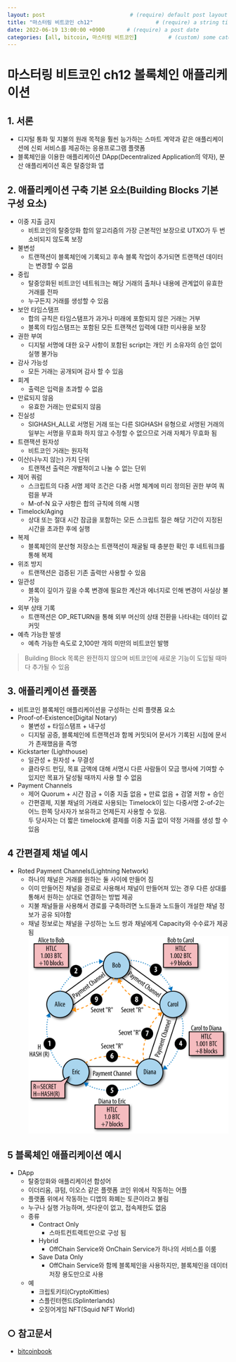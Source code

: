 ```yaml
---
layout: post                           # (require) default post layout
title: "마스터링 비트코인 ch12"                    # (require) a string title
date: 2022-06-19 13:00:00 +0900       # (require) a post date
categories: [all, bitcoin, 마스터링 비트코인]          # (custom) some categories, but makesure these categories already exists inside path of `category/`
---
```


# 마스터링 비트코인 ch12 볼록체인 애플리케이션

## 1. 서론
  - 디지털 통화 및 지불의 원래 목적을 훨씬 능가하는 스마트 계약과 같은 애플리케이션에 신뢰 서비스를 제공하는 응용프로그램 플랫폼
  - 블록체인을 이용한 애플리케이션 DApp(Decentralized Application의 약자), 분산 애플리케이션 혹은 탈중앙화 앱

## 2. 애플리케이션 구축 기본 요소(Building Blocks 기본 구성 요소)
  - 이중 지출 금지
    + 비트코인의 탈중앙화 합의 알고리즘의 가장 근본적인 보장으로 UTXO가 두 번 소비되지 않도록 보장
  - 불변성
    + 트랜잭션이 블록체인에 기록되고 후속 블록 작업이 추가되면 트랜잭션 데이터는 변경할 수 없음
  - 중립
    + 탈중앙화된 비트코인 네트워크는 해당 거래의 출처나 내용에 관계없이 유효한 거래를 전파
    + 누구든지 거래를 생성할 수 있음
  - 보안 타임스탬프
    + 합의 규칙은 타임스탬프가 과거나 미래에 포함되지 않은 거래는 거부
    + 블록의 타임스탬프는 포함된 모든 트랜잭션 입력에 대한 미사용을 보장
  - 권한 부여
    + 디지털 서명에 대한 요구 사항이 포함된 script는 개인 키 소유자의 승인 없이 실행 불가능
  - 감사 가능성
    + 모든 거래는 공개되며 감사 할 수 있음
  - 회계
    + 출력은 입력을 초과할 수 없음
  - 만료되지 않음
    + 유효한 거래는 만료되지 않음
  - 진실성
    + SIGHASH_ALL로 서명된 거래 또는 다른 SIGHASH 유형으로 서명된 거래의 일부는 서명을 무효화 하지 않고 수정할 수 없으므로 거래 자체가 무효화 됨
  - 트랜잭션 원자성
    + 비트코인 거래는 원자적
  - 이산(나누지 않는) 가치 단위
    + 트랜잭션 출력은 개별적이고 나눌 수 없는 단위
  - 제어 쿼럼
    + 스크립트의 다중 서명 제약 조건은 다중 서명 체계에 미리 정의된 권한 부여 쿼럼을 부과
    + M-of-N 요구 사항은 합의 규칙에 의해 시행
  - Timelock/Aging
    + 상대 또는 절대 시간 잠금을 포함하는 모든 스크립트 절은 해당 기간이 지정된 시간을 초과한 후에 실행
  - 복제
    + 블록체인의 분산형 저장소는 트랜잭션이 채굴될 때 충분한 확인 후 네트워크를 통해 복제
  - 위조 방지
    + 트랜잭션은 검증된 기존 출력만 사용할 수 있음
  - 일관성
    + 블록이 깊이가 깊을 수록 변경에 필요한 계산과 에너지로 인해 변경이 사실상 불가능
  - 외부 상태 기록
    + 트랜잭션은 OP_RETURN을 통해 외부 머신의 상태 전환을 나타내는 데이터 값 커밋
  - 예측 가능한 발생
    + 예측 가능한 속도로 2,100만 개의 미만의 비트코인 발행  
  
  > Building Block 목록은 완전하지 않으며 비트코인에 새로운 기능이 도입될 때마다 추가될 수 있음


## 3. 애플리케이션 플랫폼
  - 비트코인 블록체인 애플리케이션을 구성하는 신뢰 플랫폼 요소
  - Proof-of-Existence(Digital Notary)
    + 불변성 + 타임스탬프 + 내구성
    + 디지털 공증, 블록체인에 트랜잭션과 함께 커밋되어 문서가 기록된 시점에 문서가 존재했음을 즉명
  - Kickstarter (Lighthouse)
    + 일관성 + 원자성 + 무결성
    + 클라우드 펀딩, 목표 금액에 대해 서명시 다른 사람들이 모금 행사에 기여할 수 있지만 목표가 달성될 때까지 사용 할 수 없음
  - Payment Channels
    + 제어 Quorum + 시간 잠금 + 이중 지출 없음 + 만료 없음 + 검열 저항 + 승인
    + 간편결제, 지불 채널의 거래로 사용되는 Timelock이 있는 다중서명 2-of-2는 어느 한쪽 당사자가 보유하고 언제든지 사용할 수 있음.  
      두 당사자는 더 짧은 timelock에 결제를 이중 지출 없이 약정 거래를 생성 할 수 있음

## 4 간편결제 채널 예시 
* Roted Payment Channels(Lightning Network)
  - 하나의 채널은 거래를 원하는 둘 사이에 만들어 짐
  - 이미 만들어진 채널을 경로로 사용해서 채널이 만들어져 있는 경우 다른 상대를 통해서 원하는 상대로 연결하는 방법 제공
  - 지불 채널들을 사용해서 경로를 구축하려면 노드들과 노드들이 개설한 채널 정보가 공유 되야함
  - 채널 정보로는 채널을 구성하는 노드 쌍과 채널에게 Capacity와 수수료가 제공됨
    ![그림1](https://raw.githubusercontent.com/hanscom95/hanscom95.github.io/master/static/img/_posts/bitcoinbook_ch12_1.png)

## 5 블록체인 애플리케이션 예시
  - DApp
    + 탈중앙화와 애플리케이션 합성어
    + 이더리움, 큐텀, 이오스 같은 플랫폼 코인 위에서 작동하는 어플
    + 플랫폼 위에서 작동하는 디앱의 화폐는 토큰이라고 불림
    + 누구나 실행 가능하며, 셧다운이 없고, 접속제한도 없음
    + 종류
      * Contract Only
        - 스마트컨트랙트만으로 구성 됨
      * Hybrid
        - OffChain Service와 OnChain Service가 하나의 서비스를 이룸
      * Save Data Only
        - OffChain Service와 함께 블록체인을 사용하지만, 블록체인을 데이터 저장 용도만으로 사용
    + 예
      * 크립토키티(CryptoKitties)
      * 스플린터랜드(Splinterlands)
      * 오징어게임 NFT(Squid NFT World)
  
## ○ 참고문서
* [bitcoinbook](https://github.com/bitcoinbook/bitcoinbook/blob/develop/ch11.asciidoc)